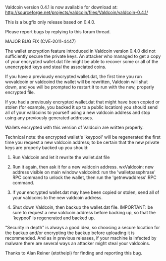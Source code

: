 Valdcoin version 0.4.1 is now available for download at:
http://sourceforge.net/projects/valdcoin/files/Valdcoin/valdcoin-0.4.1/

This is a bugfix only release based on 0.4.0.

Please report bugs by replying to this forum thread.

MAJOR BUG FIX  (CVE-2011-4447)

The wallet encryption feature introduced in Valdcoin version 0.4.0 did not sufficiently secure the private keys. An attacker who
managed to get a copy of your encrypted wallet.dat file might be able to recover some or all of the unencrypted keys and steal the
associated coins.

If you have a previously encrypted wallet.dat, the first time you run wxvaldcoin or valdcoind the wallet will be rewritten, Valdcoin will
shut down, and you will be prompted to restart it to run with the new, properly encrypted file.

If you had a previously encrypted wallet.dat that might have been copied or stolen (for example, you backed it up to a public
location) you should send all of your valdcoins to yourself using a new valdcoin address and stop using any previously generated addresses.

Wallets encrypted with this version of Valdcoin are written properly.

Technical note: the encrypted wallet's 'keypool' will be regenerated the first time you request a new valdcoin address; to be certain that the
new private keys are properly backed up you should:

1. Run Valdcoin and let it rewrite the wallet.dat file

2. Run it again, then ask it for a new valdcoin address.
wxValdcoin: new address visible on main window
valdcoind: run the 'walletpassphrase' RPC command to unlock the wallet,  then run the 'getnewaddress' RPC command.

3. If your encrypted wallet.dat may have been copied or stolen, send all of your valdcoins to the new valdcoin address.

4. Shut down Valdcoin, then backup the wallet.dat file.
IMPORTANT: be sure to request a new valdcoin address before backing up, so that the 'keypool' is regenerated and backed up.

"Security in depth" is always a good idea, so choosing a secure location for the backup and/or encrypting the backup before uploading it is recommended. And as in previous releases, if your machine is infected by malware there are several ways an attacker might steal your valdcoins.

Thanks to Alan Reiner (etotheipi) for finding and reporting this bug.
